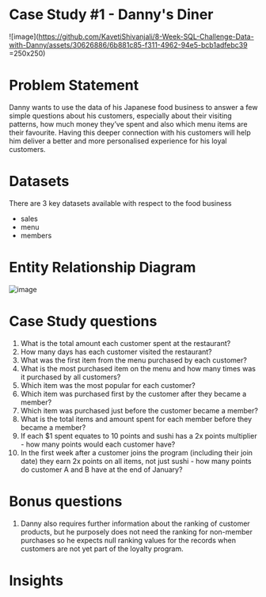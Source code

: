
# Case Study #1 - Danny's Diner
![image](https://github.com/KavetiShivanjali/8-Week-SQL-Challenge-Data-with-Danny/assets/30626886/6b881c85-f311-4962-94e5-bcb1adfebc39 =250x250)



# Problem Statement
Danny wants to use the data of his Japanese food business to answer a few simple questions about his customers, especially about their visiting patterns, how much money they’ve spent and also which menu items are their favourite. Having this deeper connection with his customers will help him deliver a better and more personalised experience for his loyal customers.

# Datasets
There are 3 key datasets available with respect to the food business
* sales
* menu
* members

# Entity Relationship Diagram
![image](https://github.com/KavetiShivanjali/8-Week-SQL-Challenge-Data-with-Danny/assets/30626886/36594a07-5c0a-46b0-aa69-08badbd56c06)


# Case Study questions
1. What is the total amount each customer spent at the restaurant?
2. How many days has each customer visited the restaurant?
3. What was the first item from the menu purchased by each customer?
4. What is the most purchased item on the menu and how many times was it purchased by all customers?
5. Which item was the most popular for each customer?
6. Which item was purchased first by the customer after they became a member?
7. Which item was purchased just before the customer became a member?
8. What is the total items and amount spent for each member before they became a member?
9. If each $1 spent equates to 10 points and sushi has a 2x points multiplier - how many points would each customer have?
10. In the first week after a customer joins the program (including their join date) they earn 2x points on all items, not just sushi - how many points do customer A and B have at the end of January? 

# Bonus questions
1. Danny also requires further information about the ranking of customer products, but he purposely does not need the ranking for non-member purchases so he expects null ranking values for the records when customers are not yet part of the loyalty program.

# Insights




